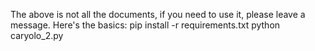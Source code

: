 The above is not all the documents, if you need to use it, please leave a message. 
Here's the basics:
pip install -r requirements.txt
python caryolo_2.py
